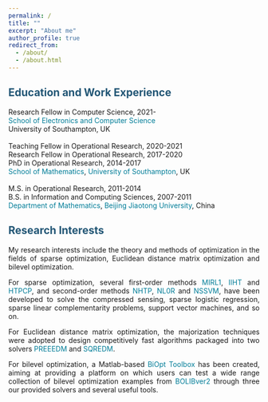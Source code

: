 ```yaml
---
permalink: /
title: ""
excerpt: "About me"
author_profile: true
redirect_from: 
  - /about/
  - /about.html
---
```


<span style="color:#225675">Education and Work Experience</span>
---
Research Fellow in Computer Science, 2021- <br>
<a style="text-decoration:none; color:#007D98" href='https://www.ecs.soton.ac.uk/'>School of Electronics and Computer Science</a><br>
University of Southampton, UK  <br>
<br>
Teaching Fellow in Operational Research, 2020-2021 <br>
Research Fellow in Operational Research, 2017-2020<br>
PhD in  Operational Research, 2014-2017 <br>
<a style="text-decoration:none; color:#007D98" href='https://www.southampton.ac.uk/maths'>School of Mathematics</a>, <a style="text-decoration:none; color:#007D98" href='https://www.southampton.ac.uk/'>University of Southampton</a>, UK <br>
<br>
M.S. in Operational Research, 2011-2014 <br>
B.S. in Information and Computing Sciences, 2007-2011 <br>
<a style="text-decoration:none; color:#007D98" href='http://en.sci.njtu.edu.cn/Department/DepartmentofMathematics/index.htm'>Department of Mathematics</a>, <a style="text-decoration:none; color:#007D98" href='http://en.njtu.edu.cn/'>Beijing Jiaotong University</a>, China 

<span style="color:#225675">Research Interests</span>
---

<p><div style="text-align:justify;"> 
My research interests include the theory and methods of optimization in the fields of sparse optimization,  Euclidean distance matrix optimization and bilevel
  optimization. </div></p> 
  
<p><div style="text-align:justify"> 
 For sparse  optimization, several first-order methods <a style="text-decoration:none; color:#007D98" href="https://github.com/ShenglongZhou/MIRL1">MIRL1</a>, <a style="text-decoration:none; color:#007D98" href="https://github.com/ShenglongZhou/IIHT">IIHT</a> and <a style="text-decoration:none; color:#007D98" href="https://github.com/ShenglongZhou/HTPCP">HTPCP</a>, and second-order methods  <a style="text-decoration:none; color:#007D98" href="https://github.com/ShenglongZhou/NHTPver2">NHTP</a>, <a style="text-decoration:none; color:#007D98" href="https://github.com/ShenglongZhou/NHTPver2">NL0R</a> and <a style="text-decoration:none; color:#007D98" href="https://github.com/ShenglongZhou/NHTPver2">NSSVM</a>, have been developed to solve the compressed sensing, sparse logistic regression, sparse linear complementarity problems, support vector machines, and so on.  
</div></p>

<p><div style="text-align:justify">
 For Euclidean distance matrix optimization, the majorization techniques were adopted to design competitively fast algorithms packaged into two solvers <a style="text-decoration:none; color:#007D98" href="https://github.com/ShenglongZhou/PREEEDM">PREEEDM</a> and <a style="text-decoration:none; color:#007D98" href="https://github.com/ShenglongZhou/SQREDM">SQREDM</a>. 
</div></p>

 <p><div style="text-align:justify">
 For bilevel optimization, a Matlab-based <a style="text-decoration:none;  color:#007D98" href="https://biopt.github.io/">BiOpt Toolbox</a> has been created, aiming at providing a platform on which users can test a wide range collection of bilevel optimization examples from <a style="text-decoration:none;  color:#007D98" href="https://biopt.github.io/">BOLIBver2</a> through three our provided solvers and several useful tools. 
</div></p>
